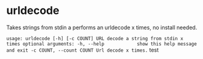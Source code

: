# urldecode
Takes strings from stdin a performs an urldecode x times, no install needed.

`usage: urldecode [-h] [-c COUNT]
URL decode a string from stdin x times
optional arguments:
  -h, --help            show this help message and exit
  -c COUNT, --count COUNT
                        Url decode x times.`
test

